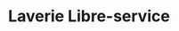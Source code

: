 ---
title: "Laverie Libre-service"
url: /saint-valery-en-caux/laverie-libre-service/
shop: blanchisserie
---